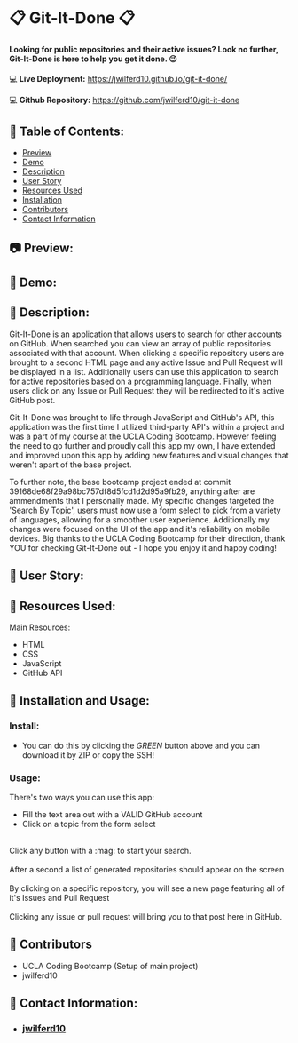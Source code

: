 # :clipboard: Git-It-Done :clipboard:

#### Looking for public repositories and their active issues? Look no further, Git-It-Done is here to help you get it done. :wink:

:computer: **Live Deployment:** https://jwilferd10.github.io/git-it-done/

:computer: **Github Repository:** https://github.com/jwilferd10/git-it-done

## :open_file_folder: Table of Contents:
  - [Preview](#camera-preview)
  - [Demo](#movie_camera-demo)
  - [Description](#wave-description)
  - [User Story](#book-user-story)
  - [Resources Used](#floppy_disk-resources-used)
  - [Installation](#minidisc-installation-and-usage)
  - [Contributors](#paperclip-contributors)
  - [Contact Information](#e-mail-contact-information)

## :camera: Preview:

## :movie_camera: Demo:

## :wave: Description: 
<p> 
Git-It-Done is an application that allows users to search for other accounts on GitHub. When searched you can view an array of public repositories associated with that account. When clicking a specific repository users are brought to a second HTML page and any active Issue and Pull Request will be displayed in a list. Additionally users can use this application to search for active repositories based on a programming language. Finally, when users click on any Issue or Pull Request they will be redirected to it's active GitHub post.

Git-It-Done was brought to life through JavaScript and GitHub's API, this application was the first time I utilized third-party API's within a project and was a part of my course at the UCLA Coding Bootcamp. However feeling the need to go further and proudly call this app my own, I have extended and improved upon this app by adding new features and visual changes that weren't apart of the base project.

To further note, the base bootcamp project ended at commit 39168de68f29a98bc757df8d5fcd1d2d95a9fb29, anything after are ammendments that I personally made. My specific changes targeted the 'Search By Topic', users must now use a form select to pick from a variety of languages, allowing for a smoother user experience. Additionally my changes were focused on the UI of the app and it's reliability on mobile devices. Big thanks to the UCLA Coding Bootcamp for their direction, thank YOU for checking Git-It-Done out - I hope you enjoy it and happy coding!

</p>
  
## :book: User Story:

## :floppy_disk: Resources Used:
Main Resources:
- HTML
- CSS
- JavaScript
- GitHub API

## :minidisc: Installation and Usage:
### Install:
- You can do this by clicking the *GREEN* button above and you can download it by ZIP or copy the SSH!
### Usage:
There's two ways you can use this app:
- Fill the text area out with a VALID GitHub account
- Click on a topic from the form select
<br>
Click any button with a :mag: to start your search.
<br>
<br>
After a second a list of generated repositories should appear on the screen
<br>
<br>
By clicking on a specific repository, you will see a new page featuring all of it's Issues and Pull Request
<br>
<br>
Clicking any issue or pull request will bring you to that post here in GitHub.

## :paperclip: Contributors
- UCLA Coding Bootcamp (Setup of main project)
- jwilferd10

## :e-mail: Contact Information:
- ### [jwilferd10](https://github.com/jwilferd10)
